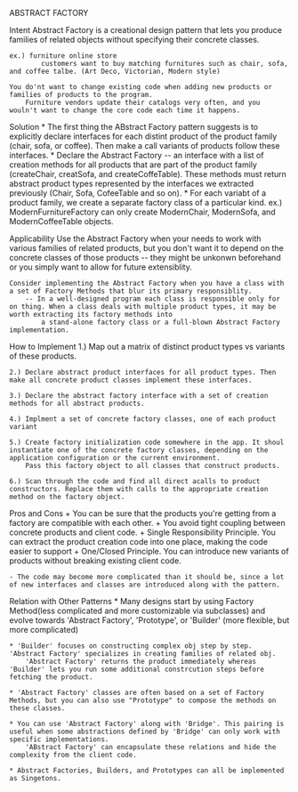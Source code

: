 ABSTRACT FACTORY

Intent
    Abstract Factory is a creational design pattern that lets you produce families of related objects without specifying their concrete classes.

    ex.) furniture online store
            customers want to buy matching furnitures such as chair, sofa, and coffee talbe. (Art Deco, Victorian, Modern style)
    
    You do'nt want to change existing code when adding new products or families of products to the program.
        Furniture vendors update their catalogs very often, and you wouln't want to change the core code each time it happens.

Solution
    * The first thing the ABstract Factory pattern suggests is to explicitly declare interfaces for each distint product of the product family (chair, sofa, or coffee).
        Then make a call variants of products follow these interfaces.
    * Declare the Abstract Factory -- an interface with a list of creation methods for all products that are part of the product family (createChair, creatSofa, and createCoffeTable).
        These methods must return abstract product types represented by the interfaces we extracted previously (Chair, Sofa, CofeeTable and so on).
    * For each variabt of a product family, we create a separate factory class of a particular kind.
        ex.) ModernFurnitureFactory can only create ModernChair, ModernSofa, and ModernCoffeeTable objects.

Applicability
    Use the Abstract Factory when your needs to work with various families of related products, but you don't want it to depend on the concrete classes of those products
        -- they might be unkonwn beforehand or you simply want to allow for future extensiblity.

    Consider implementing the Abstract Factory when you have a class with a set of Factory Methods that blur its primary responsiblity.
        -- In a well-designed program each class is responsible only for on thing. When a class deals with multiple product types, it may be worth extracting its factory methods into 
            a stand-alone factory class or a full-blown Abstract Factory implementation.

How to Implement
    1.) Map out a matrix of distinct product types vs variants of these products.

    2.) Declare abstract product interfaces for all product types. Then make all concrete product classes implement these interfaces.

    3.) Declare the abstract factory interface with a set of creation methods for all abstract products.

    4.) Implment a set of concrete factory classes, one of each product variant

    5.) Create factory initialization code somewhere in the app. It shoul instantiate one of the concrete factory classes, depending on the application configuration or the current environment.
        Pass this factory object to all classes that construct products.

    6.) Scan through the code and find all direct acalls to product constructors. Replace them with calls to the appropriate creation method on the factory object.

Pros and Cons
    + You can be sure that the products you're getting from a factory are compatible with each other.
    + You avoid tight coupling between concrete products and client code.
    + Single Responsibility Principle. You can extract the product creation code into one place, making the code easier to support
    + One/Closed Principle. You can introduce new variants of products without breaking existing client code.

    - The code may become more complicated than it should be, since a lot of new interfaces and classes are introduced along with the pattern.

Relation with Other Patterns
    * Many designs start by using Factory Method(less complicated and more customizable via subclasses) and evolve towards 'Abstract Factory', 'Prototype', or 'Builder' (more flexible, but more complicated)

    * 'Builder' focuses on constructing complex obj step by step. 'Abstract Factory' specializes in creating families of related obj. 
        'Abstract Factory' returns the product immediately whereas 'Builder' lets you run some additional constrcution steps before fetching the product.
    
    * 'Abstract Factory' classes are often based on a set of Factory Methods, but you can also use "Prototype" to compose the methods on these classes.

    * You can use 'Abstract Factory' along with 'Bridge'. This pairing is useful when some abstractions defined by 'Bridge' can only work with specific implementations.
        'ABstract Factory' can encapsulate these relations and hide the complexity from the client code.

    * Abstract Factories, Builders, and Prototypes can all be implemented as Singetons.